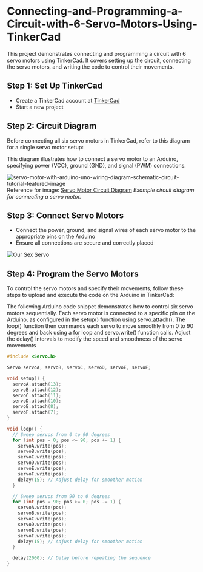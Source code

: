 # Connecting-and-Programming-a-Circuit-with-6-Servo-Motors-Using-TinkerCad
This project demonstrates connecting and programming a circuit with 6 servo motors using TinkerCad. It covers setting up the circuit, connecting the servo motors, and writing the code to control their movements.

## Step 1: Set Up TinkerCad

- Create a TinkerCad account at [TinkerCad](https://www.tinkercad.com/)
- Start a new project

## Step 2: Circuit Diagram

Before connecting all six servo motors in TinkerCad, refer to this diagram for a single servo motor setup:

This diagram illustrates how to connect a servo motor to an Arduino, specifying power (VCC), ground (GND), and signal (PWM) connections. 

![servo-motor-with-arduino-uno-wiring-diagram-schematic-circuit-tutorial-featured-image](https://github.com/justRuba/Connecting-and-Programming-a-Circuit-with-6-Servo-Motors-Using-TinkerCad/assets/134620937/c67d2e44-b376-4131-8910-6a81ffd1e40e)
Reference for image: [Servo Motor Circuit Diagram](https://www.makerguides.com/servo-arduino-tutorial/)
*Example circuit diagram for connecting a servo motor.*

## Step 3: Connect Servo Motors

- Connect the power, ground, and signal wires of each servo motor to the appropriate pins on the Arduino
- Ensure all connections are secure and correctly placed

![Our Sex Servo](https://github.com/justRuba/Connecting-and-Programming-a-Circuit-with-6-Servo-Motors-Using-TinkerCad/assets/134620937/d745c49b-a42a-44f2-9240-7bafa32a873f)

## Step 4: Program the Servo Motors

To control the servo motors and specify their movements, follow these steps to upload and execute the code on the Arduino in TinkerCad:

The following Arduino code snippet demonstrates how to control six servo motors sequentially. Each servo motor is connected to a specific pin on the Arduino, as configured in the setup() function using servo.attach(). The loop() function then commands each servo to move smoothly from 0 to 90 degrees and back using a for loop and servo.write() function calls. Adjust the delay() intervals to modify the speed and smoothness of the servo movements

```cpp
#include <Servo.h>

Servo servoA, servoB, servoC, servoD, servoE, servoF;

void setup() {
  servoA.attach(13);
  servoB.attach(12);
  servoC.attach(11);
  servoD.attach(10);
  servoE.attach(8);
  servoF.attach(7);
}

void loop() {
  // Sweep servos from 0 to 90 degrees
  for (int pos = 0; pos <= 90; pos += 1) {
    servoA.write(pos);
    servoB.write(pos);
    servoC.write(pos);
    servoD.write(pos);
    servoE.write(pos);
    servoF.write(pos);
    delay(15); // Adjust delay for smoother motion
  }

  // Sweep servos from 90 to 0 degrees
  for (int pos = 90; pos >= 0; pos -= 1) {
    servoA.write(pos);
    servoB.write(pos);
    servoC.write(pos);
    servoD.write(pos);
    servoE.write(pos);
    servoF.write(pos);
    delay(15); // Adjust delay for smoother motion
  }

  delay(2000); // Delay before repeating the sequence
}
```

